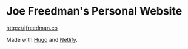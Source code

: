 # Joe Freedman's Personal Website

https://jfreedman.co

Made with [Hugo](https://gohugo.io/) and [Netlify](https://netlify.com/).
